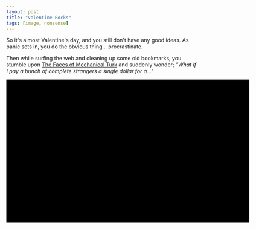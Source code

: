 ```yaml
---
layout: post
title: "Valentine Rocks"
tags: [image, nonsense]
---
```


So it's almost Valentine's day, and you still don't have any good ideas. As panic sets in, you do the obvious thing... procrastinate.

Then while surfing the web and cleaning up some old bookmarks, you stumble upon <a href="http://waxy.org/2008/11/the_faces_of_mechanical_turk/">The Faces of Mechanical Turk</a> and suddenly wonder; _"What if I pay a bunch of complete strangers a single dollar for a..."_

<div style="width: 640px; border: 2px solid #000; background-color: #000; color: #000">...and let's not forget about the narwhals.
<object width="636" height="358"><param name="allowfullscreen" value="true" /><param name="allowscriptaccess" value="always" /><param name="movie" value="http://vimeo.com/moogaloop.swf?clip_id=9451077&amp;server=vimeo.com&amp;show_title=0&amp;show_byline=0&amp;show_portrait=0&amp;color=ffffff&amp;fullscreen=1" /><embed src="http://vimeo.com/moogaloop.swf?clip_id=9451077&amp;server=vimeo.com&amp;show_title=0&amp;show_byline=0&amp;show_portrait=0&amp;color=ffffff&amp;fullscreen=1" type="application/x-shockwave-flash" allowfullscreen="true" allowscriptaccess="always" width="636" height="358"></embed></object></div>
